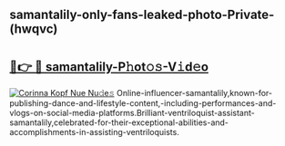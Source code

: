 ## samantalily-only-fans​-leaked-photo​-Private-(hwqvc)


# <h2><a href="https://mediaupload.pro?title=samantalily&ref=git">🔗👉 🔴 samantalily-P𝚑ot𝚘𝚜-V𝚒d𝚎o</a></h2>

[![Corinna Kopf Nue Nu𝚍e𝚜](https://i.imgur.com/0qMVB7G.gif)](https://mediaupload.pro?title=samantalily&ref=git)
Online-influencer-samantalily,known-for-publishing-dance-and-lifestyle-content,-including-performances-and-vlogs-on-social-media-platforms.Brilliant-ventriloquist-assistant-samantalily,celebrated-for-their-exceptional-abilities-and-accomplishments-in-assisting-ventriloquists.  